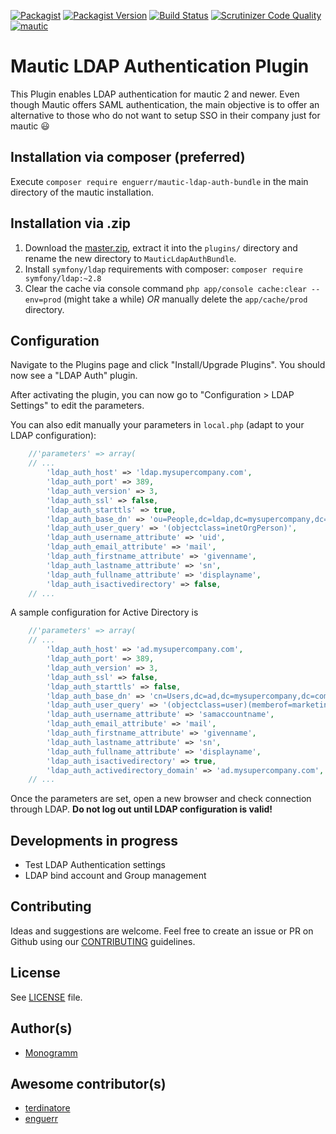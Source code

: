[![Packagist](https://img.shields.io/packagist/l/monogramm/mautic-ldap-auth-bundle.svg)](LICENSE)
[![Packagist Version](https://img.shields.io/packagist/v/monogramm/mautic-ldap-auth-bundle.svg)](https://packagist.org/packages/monogramm/mautic-ldap-auth-bundle)
[![Build Status](https://travis-ci.org/Monogramm/MauticLdapAuthBundle.svg)](https://travis-ci.org/Monogramm/MauticLdapAuthBundle)
[![Scrutinizer Code Quality](https://scrutinizer-ci.com/g/Monogramm/MauticLdapAuthBundle/badges/quality-score.png?b=master)](https://scrutinizer-ci.com/g/Monogramm/MauticLdapAuthBundle/?branch=master)
[![mautic](https://img.shields.io/badge/mautic-%3E%3D%202.11-blue.svg)](https://www.mautic.org/mixin/ldapauth/)

# Mautic LDAP Authentication Plugin

This Plugin enables LDAP authentication for mautic 2 and newer. Even though Mautic offers SAML authentication, the main objective is to offer an alternative to those who do not want to setup SSO in their company just for mautic :smiley:

## Installation via composer (preferred)
Execute `composer require enguerr/mautic-ldap-auth-bundle` in the main directory of the mautic installation.

## Installation via .zip
1. Download the [master.zip](https://github.com/enguerr/MauticLdapAuthBundle/archive/master.zip), extract it into the `plugins/` directory and rename the new directory to `MauticLdapAuthBundle`.
2. Install `symfony/ldap` requirements with composer: `composer require symfony/ldap:~2.8`
3. Clear the cache via console command `php app/console cache:clear --env=prod` (might take a while) *OR* manually delete the `app/cache/prod` directory.

## Configuration
Navigate to the Plugins page and click "Install/Upgrade Plugins". You should now see a "LDAP Auth" plugin.

After activating the plugin, you can now go to "Configuration > LDAP Settings" to edit the parameters.

You can also edit manually your parameters in `local.php` (adapt to your LDAP configuration):
```php
    //'parameters' => array(
    // ...
        'ldap_auth_host' => 'ldap.mysupercompany.com',
        'ldap_auth_port' => 389,
        'ldap_auth_version' => 3,
        'ldap_auth_ssl' => false,
        'ldap_auth_starttls' => true,
        'ldap_auth_base_dn' => 'ou=People,dc=ldap,dc=mysupercompany,dc=com',
        'ldap_auth_user_query' => '(objectclass=inetOrgPerson)',
        'ldap_auth_username_attribute' => 'uid',
        'ldap_auth_email_attribute' => 'mail',
        'ldap_auth_firstname_attribute' => 'givenname',
        'ldap_auth_lastname_attribute' => 'sn',
        'ldap_auth_fullname_attribute' => 'displayname',
        'ldap_auth_isactivedirectory' => false,
    // ...
```

A sample configuration for Active Directory is 
```php
    //'parameters' => array(
    // ...
        'ldap_auth_host' => 'ad.mysupercompany.com',
        'ldap_auth_port' => 389,
        'ldap_auth_version' => 3,
        'ldap_auth_ssl' => false,
        'ldap_auth_starttls' => false,
        'ldap_auth_base_dn' => 'cn=Users,dc=ad,dc=mysupercompany,dc=com',
        'ldap_auth_user_query' => '(objectclass=user)(memberof=marketing)',     // careful this can be case sensitive!
        'ldap_auth_username_attribute' => 'samaccountname',                     // this is case sensitive!
        'ldap_auth_email_attribute' => 'mail',
        'ldap_auth_firstname_attribute' => 'givenname',
        'ldap_auth_lastname_attribute' => 'sn',
        'ldap_auth_fullname_attribute' => 'displayname',
        'ldap_auth_isactivedirectory' => true,
        'ldap_auth_activedirectory_domain' => 'ad.mysupercompany.com',
    // ...
```

Once the parameters are set, open a new browser and check connection through LDAP. **Do not log out until LDAP configuration is valid!**

## Developments in progress

* Test LDAP Authentication settings
* LDAP bind account and Group management

## Contributing

Ideas and suggestions are welcome. Feel free to create an issue or PR on Github using our [CONTRIBUTING](CONTRIBUTING.md) guidelines.

## License

See [LICENSE](LICENSE) file.

## Author(s)

* [Monogramm](https://github.com/Monogramm)

## Awesome contributor(s)

* [terdinatore](https://github.com/terdinatore)
* [enguerr](https://github.com/enguerr)

